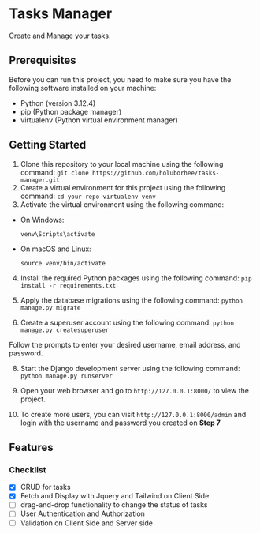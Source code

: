 # Tasks Manager

Create and Manage your tasks.

## Prerequisites

Before you can run this project, you need to make sure you have the following software installed on your machine:

- Python (version 3.12.4)
- pip (Python package manager)
- virtualenv (Python virtual environment manager)

## Getting Started

1. Clone this repository to your local machine using the following command: `git clone https://github.com/holuborhee/tasks-manager.git`
2. Create a virtual environment for this project using the following command: `cd your-repo virtualenv venv`
3. Activate the virtual environment using the following command:

- On Windows:

  ```
  venv\Scripts\activate
  ```

- On macOS and Linux:

  ```
  source venv/bin/activate
  ```

4. Install the required Python packages using the following command: `pip install -r requirements.txt`

6. Apply the database migrations using the following command: `python manage.py migrate`

7. Create a superuser account using the following command: `python manage.py createsuperuser`

Follow the prompts to enter your desired username, email address, and password.

8. Start the Django development server using the following command: `python manage.py runserver`

9. Open your web browser and go to `http://127.0.0.1:8000/` to view the project.

10. To create more users, you can visit `http://127.0.0.1:8000/admin` and login with the username and password you created on **Step 7**

## Features

### Checklist

* [x] CRUD for tasks
* [x] Fetch and Display with Jquery and Tailwind on Client Side
* [ ] drag-and-drop functionality to change the status of tasks
* [ ] User Authentication and Authorization
* [ ] Validation on Client Side and Server side
